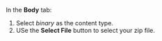 In the **Body** tab:

1. Select *binary* as the content type.
1. USe the **Select File** button to select your zip file.